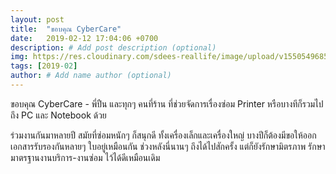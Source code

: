 ```yaml
---
layout: post
title:  "ขอบคุณ CyberCare"
date:   2019-02-12 17:04:06 +0700
description: # Add post description (optional)
img: https://res.cloudinary.com/sdees-reallife/image/upload/v1550549685/line_1549877546178.jpg # Add image post (optional)
tags: [2019-02]
author: # Add name author (optional)
---
```

ขอบคุณ CyberCare - พี่ปืน และทุกๆ คนที่ร้าน ที่ช่วยจัดการเรื่องซ่อม Printer หรือบางทีก็รวมไปถึง PC และ Notebook ด้วย

ร่วมงานกันมาหลายปี สมัยที่ซ่อมหนักๆ ก็สนุกดี ทั้งเครื่องเล็กและเครื่องใหญ่ บางปีก็ต้องมีขอให้ออกเอกสารรับรองกันหลายๆ ใบอยู่เหมือนกัน ช่วงหลังนี่นานๆ ถึงได้ไปสักครั้ง แต่ก็ยังรักษามิตรภาพ รักษามาตรฐานงานบริการ-งานซ่อม ไว้ได้ดีเหมือนเดิม
